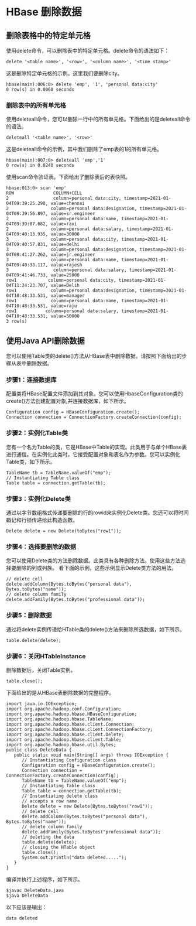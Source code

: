 # HBase 删除数据
## 删除表格中的特定单元格
使用delete命令，可以删除表中的特定单元格。delete命令的语法如下：
```text
delete '<table name>', '<row>', '<column name>', '<time stamp>'
```

这是删除特定单元格的示例。这里我们要删除city。
```text
hbase(main):006:0> delete 'emp', '1', 'personal data:city'
0 row(s) in 0.0060 seconds
```

### 删除表中的所有单元格
使用deleteall命令，您可以删除一行中的所有单元格。下面给出的是deleteall命令的语法。
```text
deleteall '<table name>', '<row>'
```

这是deleteall命令的示例，其中我们删除了emp表的1的所有单元格。
```text
hbase(main):007:0> deleteall 'emp','1'
0 row(s) in 0.0240 seconds
```

使用scan命令验证表。下面给出了删除表后的表快照。
```text
hbase:013:0> scan 'emp'
ROW               COLUMN+CELL
2                 column=personal data:city, timestamp=2021-01-04T09:39:25.298, value=chennai
2                column=personal data:designation, timestamp=2021-01-04T09:39:56.897, value=sr.engineer
2                column=personal data:name, timestamp=2021-01-04T09:39:07.682, value=ravi
2                column=personal data:salary, timestamp=2021-01-04T09:40:13.935, value=30000
3                column=personal data:city, timestamp=2021-01-04T09:40:57.831, value=delhi
3                column=personal data:designation, timestamp=2021-01-04T09:41:27.262, value=jr.engineer
3                column=personal data:name, timestamp=2021-01-04T09:40:33.117, value=rajesh
3                 column=personal data:salary, timestamp=2021-01-04T09:41:46.733, value=25000
row1            column=personal data:city, timestamp=2021-01-04T11:24:23.707, value=Delih
row1             column=personal data:designation, timestamp=2021-01-04T10:48:33.531, value=manager
row1             column=personal data:name, timestamp=2021-01-04T10:48:33.531, value=raju
row1           column=personal data:salary, timestamp=2021-01-04T10:48:33.531, value=50000
3 row(s)
```

## 使用Java API删除数据
您可以使用Table类的delete()方法从HBase表中删除数据。请按照下面给出的步骤从表中删除数据。

### 步骤1：连接数据库
配置类将HBase配置文件添加到其对象。您可以使用HbaseConfiguration类的create()方法创建配置对象,并连接数据库，如下所示。
```text
Configuration config = HBaseConfiguration.create();
Connection connection = ConnectionFactory.createConnection(config);
```

### 步骤2：实例化Table类
您有一个名为Table的类，它是HBase中Table的实现。此类用于与单个HBase表进行通信。在实例化此类时，它接受配置对象和表名作为参数。您可以实例化Table类，如下所示。
```text
TableName tb = TableName.valueOf("emp");
// Instantiating Table class
Table table = connection.getTable(tb);
```

### 步骤3：实例化Delete类
通过以字节数组格式传递要删除的行的rowid来实例化Delete类。您还可以将时间戳记和行锁传递给此构造函数。
```text
Delete delete = new Delete(toBytes("row1"));
```

### 步骤4：选择要删除的数据
您可以使用Delete类的方法删除数据。此类具有各种删除方法。使用这些方法选择要删除的列或列族。
看下面的示例，这些示例显示Delete类方法的用法。
```text
// delete cell
delete.addColumn(Bytes.toBytes("personal data"), Bytes.toBytes("name"));
// delete column family
delete.addFamily(Bytes.toBytes("professional data"));
```

### 步骤5：删除数据
通过将delete实例传递给HTable类的delete()方法来删除所选数据，如下所示。
```text
table.delete(delete);
```

### 步骤6：关闭HTableInstance
删除数据后，关闭Table实例。
```text
table.close();
```

下面给出的是从HBase表删除数据的完整程序。
```text
import java.io.IOException;
import org.apache.hadoop.conf.Configuration;
import org.apache.hadoop.hbase.HBaseConfiguration;
import org.apache.hadoop.hbase.TableName;
import org.apache.hadoop.hbase.client.Connection;
import org.apache.hadoop.hbase.client.ConnectionFactory;
import org.apache.hadoop.hbase.client.Delete; 
import org.apache.hadoop.hbase.client.Table;
import org.apache.hadoop.hbase.util.Bytes; 
public class DeleteData {
   public static void main(String[] args) throws IOException {
      // Instantiating Configuration class
      Configuration config = HBaseConfiguration.create();
      Connection connection = ConnectionFactory.createConnection(config);
      TableName tb = TableName.valueOf("emp");
      // Instantiating Table class
      Table table = connection.getTable(tb);
      // Instantiating delete class
      // accepts a row name.
      Delete delete = new Delete(Bytes.toBytes("row1"));
      // delete cell 
      delete.addColumn(Bytes.toBytes("personal data"), Bytes.toBytes("name"));
      // delete column family
      delete.addFamily(Bytes.toBytes("professional data"));
      // deleting the data
      table.delete(delete);
      // closing the HTable object
      table.close();
      System.out.println("data deleted.....");
   }
}
```

编译并执行上述程序，如下所示。
```text
$javac DeleteData.java
$java DeleteData
```

以下应该是输出：
```text
data deleted
```
